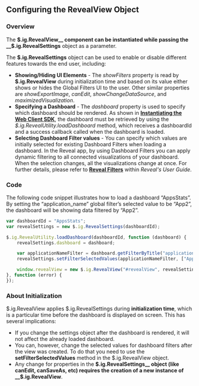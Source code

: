 ## Configuring the RevealView Object

### Overview

The __$.ig.RevealView__
component can be instantiated while passing the
__$.ig.RevealSettings__
object as a parameter.

The __$.ig.RevealSettings__
object can be used to enable or disable different features towards the
end user, including:

  - **Showing/Hiding UI Elements** - The *showFilters* property is read
    by
    __$.ig.RevealView__
    during initialization time and based on its value either shows or
    hides the Global Filters UI to the user. Other similar properties
    are *showExportImage*, *canEdit*, *showChangeDataSource*, and *maximizedVisualization*.
  - **Specifying a Dashboard** - The *dashboard* property is used to
    specify which dashboard should be rendered. As shown in
    [**Instantiating the Web Client SDK**](~/en-us/developer/general/setup-configuration-web.html#instantiate-web-client-sdk),
    the dashboard must be retrieved by using the
    *$.ig.RevealUtility.loadDashboard* method, which receives a
    dashboardId and a success callback called when the dashboard is
    loaded.
  - **Selecting Dashboard Filter values** - You can specify which values are initially selected for existing Dashboard Filters when loading a dashboard. In the Reveal app, by using Dashboard Filters you can apply dynamic filtering to all connected visualizations of your dashboard. When the selection changes, all the visualizations change at once. For further details, please refer to [**Reveal Filters**](https://www.revealbi.io/help/filters) within _Reveal's User Guide_.

### Code

The following code snippet illustrates how to load a dashboard
“AppsStats”. By setting the “application\_name” global filter’s
selected value to be “App2”, the dashboard will be showing data filtered
by “App2”.

``` js
var dashboardId = "AppsStats";
var revealSettings = new $.ig.RevealSettings(dashboardId);

$.ig.RevealUtility.loadDashboard(dashboardId, function (dashboard) {
    revealSettings.dashboard = dashboard;

    var applicationNameFilter = dashboard.getFilterByTitle("application_name");
    revealSettings.setFilterSelectedValues(applicationNameFilter, ["App2"]);

    window.revealView = new $.ig.RevealView("#revealView", revealSettings);
}, function (error) {
});
```

### About Initialization

$.ig.RevealView applies $.ig.RevealSettings during **initialization
time**, which is a particular time before the dashboard is displayed on
screen. This has several implications:

  - If you change the settings object after the dashboard is rendered,
    it will not affect the already loaded dashboard.
  - You can, however, change the selected values for dashboard filters
    after the view was created. To do that you need to use the
    __setFilterSelectedValues__
    method in the $.ig.RevealView object.
  - Any change for properties in the
    __$.ig.RevealSettings__
    object (like canEdit, canSaveAs, etc) requires the creation of a new
    instance of
    __$.ig.RevealView__.
